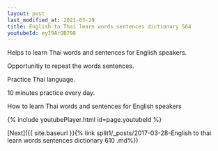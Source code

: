 ```yaml
---
layout: post
last_modified_at: 2021-03-29
title: English to Thai learn words sentences dictionary 564 
youtubeId: eyI9ArQB798
---
```

 
 
Helps to learn Thai words and sentences for English speakers.

Opportunitiy to repeat the words sentences. 

Practice Thai language. 
 
10 minutes practice every day. 
 
How to learn Thai words and sentences for English speakers 
 
{% include youtubePlayer.html id=page.youtubeId %}
 
 
[Next]({{ site.baseurl }}{% link  split1/_posts/2017-03-28-English to thai learn words sentences dictionary 610 .md%})
 
